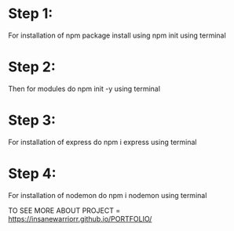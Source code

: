 # Step 1:
For installation of npm package install using npm init using terminal 
# Step 2:
Then for modules do npm init -y using terminal 
# Step 3:
For installation of express do npm i express using terminal
# Step 4:
For installation of nodemon do npm i nodemon using terminal

TO SEE MORE ABOUT PROJECT = https://insanewarriorr.github.io/PORTFOLIO/
